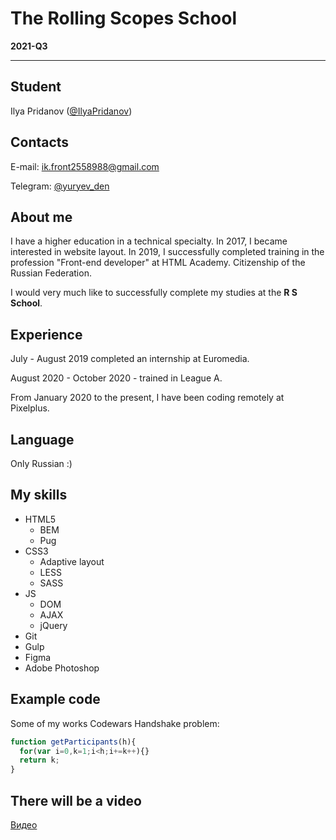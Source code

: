 # The Rolling Scopes School

**2021-Q3**

---

## Student
Ilya Pridanov ([@IlyaPridanov](https://github.com/IlyaPridanov))

## Contacts
E-mail: [ik.front2558988@gmail.com](mailto:ik.front2558988@gmail.com)

Telegram: [@yuryev_den](https://t.me/yuryev_den)

## About me
I have a higher education in a technical specialty. In 2017, I became interested in website layout. In 2019, I successfully completed training in the profession "Front-end developer" at HTML Academy. Citizenship of the Russian Federation.

I would very much like to successfully complete my studies at the **R S School**.

## Experience

July - August 2019 completed an internship at Euromedia.

August 2020 - October 2020 - trained in League A.

From January 2020 to the present, I have been coding remotely at Pixelplus.

## Language

Only Russian :)

## My skills
* HTML5
  * BEM
  * Pug
* CSS3
  * Adaptive layout
  * LESS
  * SASS
* JS
  * DOM
  * AJAX
  * jQuery
* Git
* Gulp
* Figma
* Adobe Photoshop

## Example code
Some of my works Codewars Handshake problem:

```javascript
function getParticipants(h){
  for(var i=0,k=1;i<h;i+=k++){}
  return k;
}
```

## There will be a video

[Видео](https://youtu.be/oa-9OBDIIeo)
